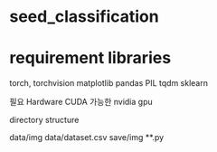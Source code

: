 # seed_classification

# requirement libraries
torch, torchvision
matplotlib
pandas
PIL
tqdm
sklearn


필요 Hardware
CUDA 가능한 nvidia gpu

directory structure

data/img
data/dataset.csv
save/img
**.py

